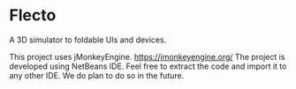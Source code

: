 # Flecto
A 3D simulator to foldable UIs and devices.

This project uses jMonkeyEngine. https://jmonkeyengine.org/
The project is developed using NetBeans IDE. Feel free to extract the code and import it to any other IDE. We do plan to do so in the future.


